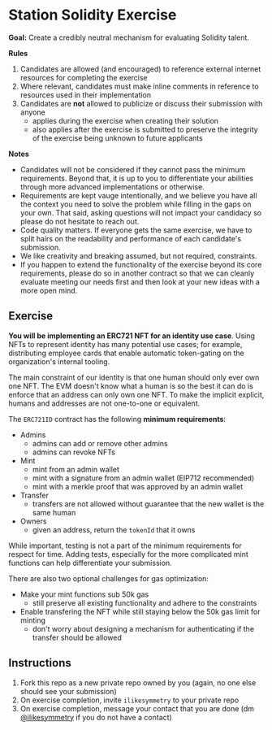 # Station Solidity Exercise

**Goal:** Create a credibly neutral mechanism for evaluating Solidity talent.

**Rules**

1. Candidates are allowed (and encouraged) to reference external internet resources for completing the exercise
2. Where relevant, candidates must make inline comments in reference to resources used in their implementation
3. Candidates are **not** allowed to publicize or discuss their submission with anyone
   - applies during the exercise when creating their solution
   - also applies after the exercise is submitted to preserve the integrity of the exercise being unknown to future applicants

**Notes**

- Candidates will not be considered if they cannot pass the minimum requirements. Beyond that, it is up to you to differentiate your abilities through more advanced implementations or otherwise.
- Requirements are kept vauge intentionally, and we believe you have all the context you need to solve the problem while filling in the gaps on your own. That said, asking questions will not impact your candidacy so please do not hesitate to reach out.
- Code quality matters. If everyone gets the same exercise, we have to split hairs on the readability and performance of each candidate's submission.
- We like creativity and breaking assumed, but not required, constraints.
- If you happen to extend the functionality of the exercise beyond its core requirements, please do so in another contract so that we can cleanly evaluate meeting our needs first and then look at your new ideas with a more open mind.

## Exercise

**You will be implementing an ERC721 NFT for an identity use case**. Using NFTs to represent identity has many potential use cases; for example, distributing employee cards that enable automatic token-gating on the organization's internal tooling.

The main constraint of our identity is that one human should only ever own one NFT. The EVM doesn't know what a human is so the best it can do is enforce that an address can only own one NFT. To make the implicit explicit, humans and addresses are not one-to-one or equivalent.

The `ERC721ID` contract has the following **minimum requirements**:

- Admins
  - admins can add or remove other admins
  - admins can revoke NFTs
- Mint
  - mint from an admin wallet
  - mint with a signature from an admin wallet (EIP712 recommended)
  - mint with a merkle proof that was approved by an admin wallet
- Transfer
  - transfers are not allowed without guarantee that the new wallet is the same human
- Owners
  - given an address, return the `tokenId` that it owns

While important, testing is not a part of the minimum requirements for respect for time. Adding tests, especially for the more complicated mint functions can help differentiate your submission.

There are also two optional challenges for gas optimization:

- Make your mint functions sub 50k gas
  - still preserve all existing functionality and adhere to the constraints
- Enable transfering the NFT while still staying below the 50k gas limit for minting
  - don't worry about designing a mechanism for authenticating if the transfer should be allowed

## Instructions

1. Fork this repo as a new private repo owned by you (again, no one else should see your submission)
2. On exercise completion, invite `ilikesymmetry` to your private repo
3. On exercise completion, message your contact that you are done (dm [@ilikesymmetry](https://twitter.com/ilikesymmetry) if you do not have a contact)
